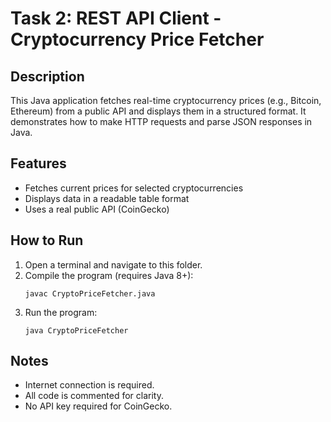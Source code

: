 # Task 2: REST API Client - Cryptocurrency Price Fetcher

## Description
This Java application fetches real-time cryptocurrency prices (e.g., Bitcoin, Ethereum) from a public API and displays them in a structured format. It demonstrates how to make HTTP requests and parse JSON responses in Java.

## Features
- Fetches current prices for selected cryptocurrencies
- Displays data in a readable table format
- Uses a real public API (CoinGecko)

## How to Run
1. Open a terminal and navigate to this folder.
2. Compile the program (requires Java 8+):
   ```
   javac CryptoPriceFetcher.java
   ```
3. Run the program:
   ```
   java CryptoPriceFetcher
   ```

## Notes
- Internet connection is required.
- All code is commented for clarity.
- No API key required for CoinGecko. 